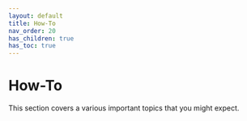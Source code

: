 ```yaml
---
layout: default
title: How-To
nav_order: 20
has_children: true
has_toc: true
---
```


# How-To
This section covers a various important topics that you might expect.

